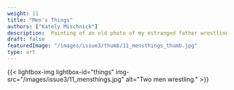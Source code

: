```yaml
---
weight: 11
title: "Men's Things"
authors: ["Kately Mischnick"]
description:  Painting of an old photo of my estranged father wrestling for UWyo in the mid 90s. Acrylic on canvas, 10x8 in
draft: false
featuredImage: "/images/issue3/thumb/11_mensthings_thumb.jpg"
type: art
---
```


{{< lightbox-img lightbox-id="things" img-src="/images/issue3/11_mensthings.jpg" alt="Two men wrestling." >}}